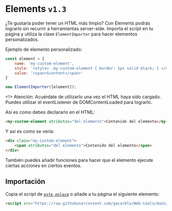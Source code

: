 # Elements `v1.3`

¿Te gustaría poder tener un HTML más limpio?
Con Elements podrás lograrlo sin recurrir a herramientas server-side.
Importa el script en tu página y utiliza la clase `ElementImporter` para hacer elementos personalizados.

Ejemplo de elemento personalizado:
```js
const element = {
    name: 'my-custom-element',
    style: `<style> .my-custom-element { border: 1px solid black; } </style>`,
    value: '<span>$content</span>'
}

new ElementImporter([element]);
```

<!> Atención: Acuérdate de utilizarlo una vez el HTML haya sido cargado. Puedes utilizar el eventListener de DOMContentLoaded para lograrlo.

Así es como debes declararlo en el HTML:

```html
<my-custom-element atributos="del elemento">Contenido del elemento</my-custom-element>
```

Y así es como se vería:

```html
<div class="my-custom-element">
    <span atributos="del elemento">Contenido del elemento</span>
</div>
```

También puedes añadir funciones para hacer que el elemento ejecute ciertas acciones en ciertos eventos.

## Importación

Copia el script de [`este enlace`](https://raw.githubusercontent.com/gacarbla/Web-tools/main/src/Elements/js/script.min.js) o añade a tu página el siguiente elemento:
```html
<script src="https://raw.githubusercontent.com/gacarbla/Web-tools/main/src/Elements/js/super.min.js"></script>
```